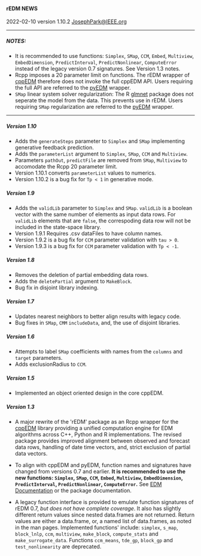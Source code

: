 #### rEDM NEWS

2022-02-10 version 1.10.2 <JosephPark@IEEE.org>

---

##### NOTES:
- It is recommended to use functions: `Simplex`, `SMap`, `CCM`, `Embed`, `Multiview`, `EmbedDimension`, `PredictInterval`, `PredictNonlinear`, `ComputeError` instead of the legacy version 0.7 signatures. See Version 1.3 notes.
- Rcpp imposes a 20 parameter limit on functions. The rEDM wrapper of [cppEDM](https://github.com/SugiharaLab/cppEDM#empirical-dynamic-modeling-edm) therefore does not invoke the full cppEDM API. Users requiring the full API are referred to the [pyEDM](https://pypi.org/project/pyEDM/) wrapper.
- `SMap` linear system solver regularization: The R [glmnet](https://CRAN.R-project.org/package=glmnet) package does not seperate the model from the data. This prevents use in rEDM. Users requiring `SMap` regularization are referred to the [pyEDM](https://pypi.org/project/pyEDM/) wrapper.

---

##### Version 1.10
- Adds the `generateSteps` parameter to `Simplex` and `SMap` implementing generative feedback prediction.
- Adds the `parameterList` argument to `Simplex`, `SMap`, `CCM` and `Multiview`.
- Parameters `pathOut`, `predictFile` are removed from `SMap`, `Multiview` to accomodate the Rcpp 20 parameter limit.
- Version 1.10.1 converts `parameterList` values to numerics.
- Version 1.10.2 is a bug fix for `Tp < 1` in generative mode.

##### Version 1.9
- Adds the `validLib` parameter to `Simplex` and `SMap`. `validLib` is a boolean vector with the same number of elements as input data rows.  For `validLib` elements that are `false`, the correspoding data row will not be included in the state-space library.
- Version 1.9.1 Requires .csv dataFiles to have column names.
- Version 1.9.2 is a bug fix for `CCM` parameter validation with `tau > 0`.
- Version 1.9.3 is a bug fix for `CCM` parameter validation with `Tp < -1`.

##### Version 1.8
- Removes the deletion of partial embedding data rows.
- Adds the `deletePartial` argument to `MakeBlock`.
- Bug fix in disjoint library indexing.

##### Version 1.7
- Updates nearest neighbors to better align results with legacy code.
- Bug fixes in `SMap`, `CMM` `includeData`, and, the use of disjoint libraries.

##### Version 1.6
- Attempts to label `SMap` coefficients with names from the `columns` and `target` parameters.
- Adds exclusionRadius to `CCM`.

##### Version 1.5
- Implemented an object oriented design in the core cppEDM.

##### Version 1.3
- A major rewrite of the 'rEDM' package as an Rcpp wrapper for the [cppEDM](https://github.com/SugiharaLab/cppEDM#empirical-dynamic-modeling-edm) library providing a unified computation engine for EDM algorithms across C++, Python and R implementations.  The revised package provides improved alignment between observed and forecast data rows, handling of date time vectors, and, strict exclusion of partial data vectors.

- To align with cppEDM and pyEDM, function names and signatures have changed from versions 0.7 and earlier. **It is recommended to use the new functions: `Simplex`, `SMap`, `CCM`, `Embed`, `Multiview`, `EmbedDimension`, `PredictInterval`, `PredictNonlinear`, `ComputeError`.** See [EDM Documentation](https://sugiharalab.github.io/EDM_Documentation/) or the package documentation.

- A legacy function interface is provided to emulate function signatures of rEDM 0.7, *but does not have complete coverage*.  It also has slightly different return values since nested data.frames are not returned.  Return values are either a data.frame, or, a named list of data.frames, as noted in the man pages.  Implemented functions' include: `simplex`, `s_map`, `block_lnlp`, `ccm`, `multiview`, `make_block`, `compute_stats` and `make_surrogate_data`.  Functions `ccm_means`, `tde_gp`, `block_gp` and `test_nonlinearity` are deprecated.
